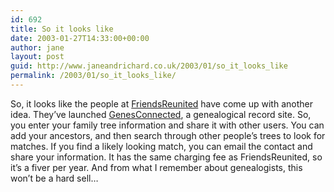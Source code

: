 ```yaml
---
id: 692
title: So it looks like
date: 2003-01-27T14:33:00+00:00
author: jane
layout: post
guid: http://www.janeandrichard.co.uk/2003/01/so_it_looks_like
permalink: /2003/01/so_it_looks_like/
---
```

So, it looks like the people at [FriendsReunited](http://www.friendsreunited.co.uk) have come up with another idea. They&#8217;ve launched [GenesConnected](http://www.genesconnected.co.uk), a genealogical record site. So, you enter your family tree information and share it with other users. You can add your ancestors, and then search through other people&#8217;s trees to look for matches. If you find a likely looking match, you can email the contact and share your information. It has the same charging fee as FriendsReunited, so it&#8217;s a fiver per year. And from what I remember about genealogists, this won&#8217;t be a hard sell&#8230;